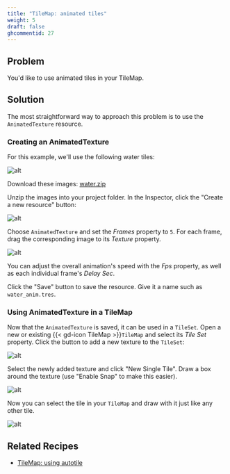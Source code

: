 ```yaml
---
title: "TileMap: animated tiles"
weight: 5
draft: false
ghcommentid: 27
---
```


## Problem

You'd like to use animated tiles in your TileMap.

## Solution

The most straightforward way to approach this problem is to use the `AnimatedTexture` resource.

### Creating an AnimatedTexture

For this example, we'll use the following water tiles:

![alt](/godot_recipes/3.x/img/anim_tiles.png)

Download these images: [water.zip](/godot_recipes/3.x/files/water_tiles.zip)

Unzip the images into your project folder.
In the Inspector, click the "Create a new resource" button:

![alt](/godot_recipes/3.x/img/create_new_resource.png)

Choose `AnimatedTexture` and set the _Frames_ property to `5`. For each frame, drag the corresponding image to its _Texture_ property.

![alt](/godot_recipes/3.x/img/anim_texture_add.png)

You can adjust the overall animation's speed with the _Fps_ property, as well as each individual frame's _Delay Sec_.

Click the "Save" button to save the resource. Give it a name such as `water_anim.tres`.

### Using AnimatedTexture in a TileMap

Now that the `AnimatedTexture` is saved, it can be used in a `TileSet`. Open a new or existing {{< gd-icon TileMap >}}`TileMap` and select its _Tile Set_ property. Click the button to add a new texture to the `TileSet`:

![alt](/godot_recipes/3.x/img/anim_tile_add.png)

Select the newly added texture and click "New Single Tile". Draw a box around the texture (use "Enable Snap" to make this easier).

![alt](/godot_recipes/3.x/img/anim_tile_select.png)

Now you can select the tile in your `TileMap` and draw with it just like any other tile.

![alt](/godot_recipes/3.x/img/anim_tile_draw.gif)

<!-- You can download a complete project of this example: [animated_tiles.zip](/godot_recipes/3.x/files/animated_tiles.zip) -->

## Related Recipes

- [TileMap: using autotile](http://kidscancode.org/godot_recipes/autotile_intro)